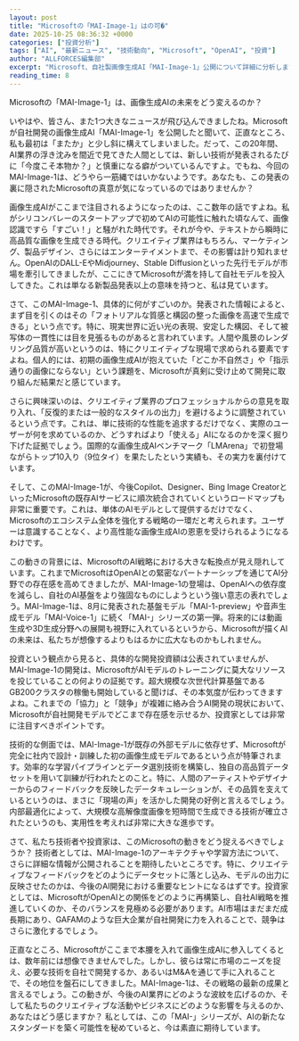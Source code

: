 ```yaml
---
layout: post
title: "Microsoftの「MAI-Image-1」はの可�"
date: 2025-10-25 08:36:32 +0000
categories: ["投資分析"]
tags: ["AI", "最新ニュース", "技術動向", "Microsoft", "OpenAI", "投資"]
author: "ALLFORCES編集部"
excerpt: "Microsoft、自社製画像生成AI「MAI-Image-1」公開について詳細に分析します。"
reading_time: 8
---
```


Microsoftの「MAI-Image-1」は、画像生成AIの未来をどう変えるのか？

いやはや、皆さん、また1つ大きなニュースが飛び込んできましたね。Microsoftが自社開発の画像生成AI「MAI-Image-1」を公開したと聞いて、正直なところ、私も最初は「またか」と少し斜に構えてしまいました。だって、この20年間、AI業界の浮き沈みを間近で見てきた人間としては、新しい技術が発表されるたびに「今度こそ本物か？」と慎重になる癖がついているんですよ。でもね、今回のMAI-Image-1は、どうやら一筋縄ではいかないようです。あなたも、この発表の裏に隠されたMicrosoftの真意が気になっているのではありませんか？

画像生成AIがここまで注目されるようになったのは、ここ数年の話ですよね。私がシリコンバレーのスタートアップで初めてAIの可能性に触れた頃なんて、画像認識ですら「すごい！」と騒がれた時代です。それが今や、テキストから瞬時に高品質な画像を生成できる時代。クリエイティブ業界はもちろん、マーケティング、製品デザイン、さらにはエンターテイメントまで、その影響は計り知れません。OpenAIのDALL-EやMidjourney、Stable Diffusionといった先行モデルが市場を牽引してきましたが、ここにきてMicrosoftが満を持して自社モデルを投入してきた。これは単なる新製品発表以上の意味を持つと、私は見ています。

さて、このMAI-Image-1、具体的に何がすごいのか。発表された情報によると、まず目を引くのはその「フォトリアルな質感と構図の整った画像を高速で生成できる」という点です。特に、現実世界に近い光の表現、安定した構図、そして被写体の一貫性には目を見張るものがあると言われています。人間や風景のレンダリング品質が高いというのは、特にクリエイティブな現場で求められる要素ですよね。個人的には、初期の画像生成AIが抱えていた「どこか不自然さ」や「指示通りの画像にならない」という課題を、Microsoftが真剣に受け止めて開発に取り組んだ結果だと感じています。

さらに興味深いのは、クリエイティブ業界のプロフェッショナルからの意見を取り入れ、「反復的または一般的なスタイルの出力」を避けるように調整されているという点です。これは、単に技術的な性能を追求するだけでなく、実際のユーザーが何を求めているのか、どうすればより「使える」AIになるのかを深く掘り下げた証拠でしょう。国際的な画像生成AIベンチマーク「LMArena」で初登場ながらトップ10入り（9位タイ）を果たしたという実績も、その実力を裏付けています。

そして、このMAI-Image-1が、今後Copilot、Designer、Bing Image CreatorといったMicrosoftの既存AIサービスに順次統合されていくというロードマップも非常に重要です。これは、単体のAIモデルとして提供するだけでなく、Microsoftのエコシステム全体を強化する戦略の一環だと考えられます。ユーザーは意識することなく、より高性能な画像生成AIの恩恵を受けられるようになるわけです。

この動きの背景には、MicrosoftのAI戦略における大きな転換点が見え隠れしています。これまでMicrosoftはOpenAIとの緊密なパートナーシップを通じてAI分野での存在感を高めてきましたが、MAI-Image-1の登場は、OpenAIへの依存度を減らし、自社のAI基盤をより強固なものにしようという強い意志の表れでしょう。MAI-Image-1は、8月に発表された基盤モデル「MAI-1-preview」や音声生成モデル「MAI-Voice-1」に続く「MAI-」シリーズの第一弾。将来的には動画生成や3D生成分野への展開も視野に入れているというから、Microsoftが描くAIの未来は、私たちが想像するよりもはるかに広大なものかもしれません。

投資という観点から見ると、具体的な開発投資額は公表されていませんが、MAI-Image-1の開発は、MicrosoftがAIモデルのトレーニングに莫大なリソースを投じていることの何よりの証拠です。超大規模な次世代計算基盤であるGB200クラスタの稼働も開始していると聞けば、その本気度が伝わってきますよね。これまでの「協力」と「競争」が複雑に絡み合うAI開発の現状において、Microsoftが自社開発モデルでどこまで存在感を示せるか、投資家としては非常に注目すべきポイントです。

技術的な側面では、MAI-Image-1が既存の外部モデルに依存せず、Microsoftが完全に社内で設計・訓練した初の画像生成モデルであるという点が特筆されます。効率的な学習パイプラインとデータ選別技術を構築し、独自の高品質データセットを用いて訓練が行われたとのこと。特に、人間のアーティストやデザイナーからのフィードバックを反映したデータキュレーションが、その品質を支えているというのは、まさに「現場の声」を活かした開発の好例と言えるでしょう。内部最適化によって、大規模な高解像度画像を短時間で生成できる技術が確立されたというのも、実用性を考えれば非常に大きな進歩です。

さて、私たち技術者や投資家は、このMicrosoftの動きをどう捉えるべきでしょうか？ 技術者としては、MAI-Image-1のアーキテクチャや学習方法について、さらに詳細な情報が公開されることを期待したいところです。特に、クリエイティブなフィードバックをどのようにデータセットに落とし込み、モデルの出力に反映させたのかは、今後のAI開発における重要なヒントになるはずです。投資家としては、MicrosoftがOpenAIとの関係をどのように再構築し、自社AI戦略を推進していくのか、そのバランスを見極める必要があります。AI市場はまだまだ成長期にあり、GAFAMのような巨大企業が自社開発に力を入れることで、競争はさらに激化するでしょう。

正直なところ、Microsoftがここまで本腰を入れて画像生成AIに参入してくるとは、数年前には想像できませんでした。しかし、彼らは常に市場のニーズを捉え、必要な技術を自社で開発するか、あるいはM&Aを通じて手に入れることで、その地位を盤石にしてきました。MAI-Image-1は、その戦略の最新の成果と言えるでしょう。この動きが、今後のAI業界にどのような波紋を広げるのか、そして私たちのクリエイティブな活動やビジネスにどのような影響を与えるのか、あなたはどう感じますか？ 私としては、この「MAI-」シリーズが、AIの新たなスタンダードを築く可能性を秘めていると、今は素直に期待しています。


